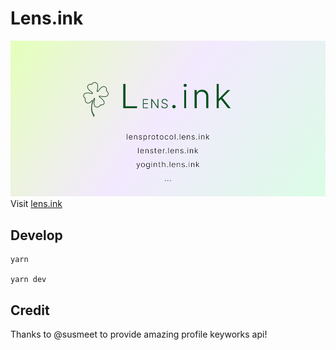 # Lens.ink

![](public/banner.png)
Visit [lens.ink](https://lens.ink)

## Develop
```
yarn

yarn dev
```

## Credit

Thanks to @susmeet to provide amazing profile keyworks api!